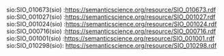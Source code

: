 
sio:SIO_010673(sio) :https://semanticscience.org/resource/SIO_010673.rdf
sio:SIO_001027(sio) :https://semanticscience.org/resource/SIO_001027.rdf
sio:SIO_001024(sio) :https://semanticscience.org/resource/SIO_001024.rdf
sio:SIO_000716(sio) :https://semanticscience.org/resource/SIO_000716.rdf
sio:SIO_001001(sio) :https://semanticscience.org/resource/SIO_001001.rdf
sio:SIO_010298(sio): https://semanticscience.org/resource/SIO_010298.rdf
